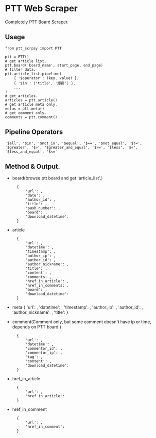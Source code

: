 # PTT Web Scraper

Completely PTT Board Scraper.

## Usage

    from ptt_scrpay import PTT

    ptt = PTT()
    # get article list.
    ptt.board('board_name', start_page, end_page)
    # filter data.
    ptt.article_list.pipeline(
        { '$operator': (key, value) },
        { '$in': ('title', '爆掛') },
        ...
    )
    # get articles.
    articles = ptt.article()
    # get article meta only.
    metas = ptt.meta()
    # get comment only.
    comments = ptt.comment()

## Pipeline Operators

    '$all', '$in', '$not_in', '$equal', '$==', '$not_equal', '$!=', '$greater', '$>', '$greater_and_equal', '$>=', '$less', '$<', '$less_and_equal', '$<='

## Method & Output.

* board(browse ptt board and get 'article_list'.)

        {
            'url': ,
            'date': ,
            'author_id': ,
            'title': ,
            'push_number': ,
            'board': ,
            'download_datetime':
        }

* article

        {
            'url': ,
            'datetime': ,
            'timestamp': ,
            'author_ip': ,
            'author_id': ,
            'author_nickname': ,
            'title': ,
            'content': ,
            'comments: ,
            'href_in_article': ,
            'href_in_comments: ,
            'board': ,
            'download_datetime':
        }

* meta
        {
            'url': ,
            'datetime': ,
            'timestamp': ,
            'author_ip': ,
            'author_id': ,
            'author_nickname': ,
            'title':
        }

* comment(Comment only, but some comment doesn't have ip or time, depends on PTT board.)

        {
            'url': ,
            'datetime': ,
            'commentor_id': ,
            'commentor_ip': ,
            'tag': ,
            'content': ,
            'download_datetime':
        }

* href_in_article

        {
            'url': ,
            'href_in_article':
        }

* href_in_comment

        {
            'url': ,
            'href_in_comment':
        }